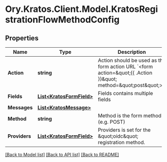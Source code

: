 # Ory.Kratos.Client.Model.KratosRegistrationFlowMethodConfig
## Properties

Name | Type | Description | Notes
------------ | ------------- | ------------- | -------------
**Action** | **string** | Action should be used as the form action URL &#x60;&lt;form action&#x3D;\&quot;{{ .Action }}\&quot; method&#x3D;\&quot;post\&quot;&gt;&#x60;. | 
**Fields** | [**List&lt;KratosFormField&gt;**](KratosFormField.md) | Fields contains multiple fields | 
**Messages** | [**List&lt;KratosMessage&gt;**](KratosMessage.md) |  | [optional] 
**Method** | **string** | Method is the form method (e.g. POST) | 
**Providers** | [**List&lt;KratosFormField&gt;**](KratosFormField.md) | Providers is set for the \&quot;oidc\&quot; registration method. | [optional] 

[[Back to Model list]](../README.md#documentation-for-models) [[Back to API list]](../README.md#documentation-for-api-endpoints) [[Back to README]](../README.md)

